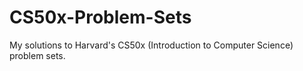 # CS50x-Problem-Sets
My solutions to Harvard's CS50x (Introduction to Computer Science) problem sets.

